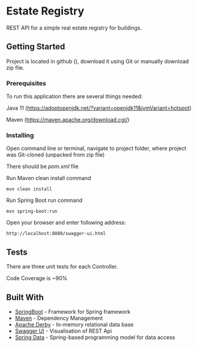 # Estate Registry

REST API for a simple real estate registry for buildings.

## Getting Started

Project is located in github (), download it using Git or manually download zip file.

### Prerequisites

To run this application there are several things needed:

Java 11 (https://adoptopenjdk.net/?variant=openjdk11&jvmVariant=hotspot)

Maven (https://maven.apache.org/download.cgi/)


### Installing

Open command line or terminal, navigate to project folder, where project was Git-cloned (unpacked from zip file)

There should be _pom.xml_ file

Run Maven clean install command

```
mvn clean install
```

Run Spring Boot run command
```
mvn spring-boot:run
```

Open your browser and enter following address:

```
http://localhost:8080/swagger-ui.html
```

## Tests

There are three unit tests for each Controller.

Code Coverage is ~90%

## Built With

* [SpringBoot](https://spring.io/projects/spring-boot) - Framework for Spring framework
* [Maven](https://maven.apache.org/) - Dependency Management
* [Apache Derby](https://db.apache.org/derby/) - In-memory relational data base
* [Swagger UI](https://swagger.io/tools/swagger-ui/) - Visualisation of REST Api
* [Spring Data](https://spring.io/projects/spring-data) - Spring-based programming model for data access
